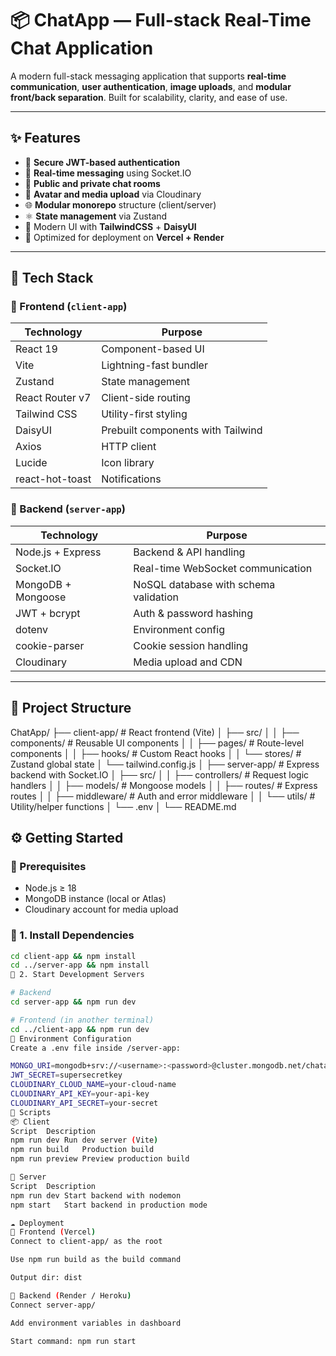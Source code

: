 # 📦 ChatApp — Full-stack Real-Time Chat Application

A modern full-stack messaging application that supports **real-time communication**, **user authentication**, **image uploads**, and **modular front/back separation**. Built for scalability, clarity, and ease of use.

---

## ✨ Features

- 🔐 **Secure JWT-based authentication**
- 💬 **Real-time messaging** using Socket.IO
- 👥 **Public and private chat rooms**
- 📸 **Avatar and media upload** via Cloudinary
- 🌐 **Modular monorepo** structure (client/server)
- ⚛️ **State management** via Zustand
- 🎨 Modern UI with **TailwindCSS** + **DaisyUI**
- 🚀 Optimized for deployment on **Vercel + Render**

---

## 🧱 Tech Stack

### 🔹 Frontend (`client-app`)
| Technology         | Purpose                                |
|--------------------|-----------------------------------------|
| React 19           | Component-based UI                     |
| Vite               | Lightning-fast bundler                 |
| Zustand            | State management                       |
| React Router v7    | Client-side routing                    |
| Tailwind CSS       | Utility-first styling                  |
| DaisyUI            | Prebuilt components with Tailwind      |
| Axios              | HTTP client                            |
| Lucide             | Icon library                           |
| react-hot-toast    | Notifications                          |

### 🔸 Backend (`server-app`)
| Technology         | Purpose                                |
|--------------------|-----------------------------------------|
| Node.js + Express  | Backend & API handling                 |
| Socket.IO          | Real-time WebSocket communication      |
| MongoDB + Mongoose | NoSQL database with schema validation  |
| JWT + bcrypt       | Auth & password hashing                |
| dotenv             | Environment config                     |
| cookie-parser      | Cookie session handling                |
| Cloudinary         | Media upload and CDN                   |

---

## 📁 Project Structure


ChatApp/
├── client-app/ # React frontend (Vite)
│ ├── src/
│ │ ├── components/ # Reusable UI components
│ │ ├── pages/ # Route-level components
│ │ ├── hooks/ # Custom React hooks
│ │ └── stores/ # Zustand global state
│ └── tailwind.config.js
│
├── server-app/ # Express backend with Socket.IO
│ ├── src/
│ │ ├── controllers/ # Request logic handlers
│ │ ├── models/ # Mongoose models
│ │ ├── routes/ # Express routes
│ │ ├── middleware/ # Auth and error middleware
│ │ └── utils/ # Utility/helper functions
│ └── .env
│
└── README.md

## ⚙️ Getting Started

### 🧩 Prerequisites
- Node.js ≥ 18
- MongoDB instance (local or Atlas)
- Cloudinary account for media upload

### 🔧 1. Install Dependencies
```bash
cd client-app && npm install
cd ../server-app && npm install
🚀 2. Start Development Servers

# Backend
cd server-app && npm run dev

# Frontend (in another terminal)
cd ../client-app && npm run dev
🔐 Environment Configuration
Create a .env file inside /server-app:

MONGO_URI=mongodb+srv://<username>:<password>@cluster.mongodb.net/chatapp
JWT_SECRET=supersecretkey
CLOUDINARY_CLOUD_NAME=your-cloud-name
CLOUDINARY_API_KEY=your-api-key
CLOUDINARY_API_SECRET=your-secret
📜 Scripts
📦 Client
Script	Description
npm run dev	Run dev server (Vite)
npm run build	Production build
npm run preview	Preview production build

🔌 Server
Script	Description
npm run dev	Start backend with nodemon
npm start	Start backend in production mode

☁️ Deployment
🔹 Frontend (Vercel)
Connect to client-app/ as the root

Use npm run build as the build command

Output dir: dist

🔸 Backend (Render / Heroku)
Connect server-app/

Add environment variables in dashboard

Start command: npm run start
